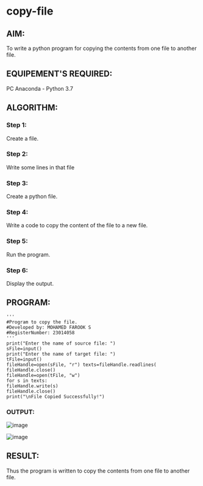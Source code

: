 # copy-file
## AIM:
To write a python program for copying the contents from one file to another file.
## EQUIPEMENT'S REQUIRED: 
PC
Anaconda - Python 3.7
## ALGORITHM: 
### Step 1:
Create a file.
### Step 2: 
Write some lines in that file 
### Step 3: 
Create a python file.
### Step 4:  
Write a code to copy the content of the file to a new file.
### Step 5: 
Run the program.
### Step 6: 
Display the output.
## PROGRAM:
```
'''
#Program to copy the file.
#Developed by: MOHAMED FAROOK S
#RegisterNumber: 23014058
'''
print("Enter the name of source file: ")
sFile=input()
print("Enter the name of target file: ")
tFile=input()
fileHandle=open(sFile, "r") texts=fileHandle.readlines(
fileHandle.close()
fileHandle=open(tFile, "w")
for s in texts:
fileHandle.write(s)
fileHandle.close()
print("\nFile Copied Successfully!")
```
### OUTPUT:
![image](https://github.com/MOHAMEDFAROOK2005/copy-file/assets/150319482/70224991-f533-4177-aa9a-f3e362d537b2)

![image](https://github.com/MOHAMEDFAROOK2005/copy-file/assets/150319482/b499f17b-3bf9-4cd2-99b5-d8d9adbc821e)


## RESULT:
Thus the program is written to copy the contents from one file to another file.

